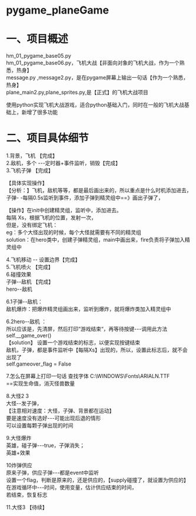 # pygame_planeGame
# 一、项目概述
hm_01_pygame_base05.py  
hm_01_pygame_base06.py，飞机大战【非面向对象的飞机大战，作为一个熟悉，热身】  
message.py ,message2.py，是在pygame屏幕上输出一句话【作为一个熟悉，热身】  
plane_main2.py,plane_sprites.py,是【正式】的飞机大战项目    

使用python实现飞机大战游戏，适合python基础入门，同时在一般的飞机大战基础上，新增了很多功能  

# 二、项目具体细节
1.背景，飞机  【完成】    
2.敌机，多个 ---定时器+事件监听，销毁【完成】     
3.飞机子弹 【完成】    
 
  【具体实现操作】    
  【分析：】飞机，敌机等等，都是最后画出来的，所以重点是什么时机添加进去，   
   子弹- -每隔0.5s监听到事件，添加子弹到精灵组中==》画出子弹了，  

  【操作】在init中创建精灵组，监听中，添加进去。  
    每隔 Xs，根据飞机的位置，发射一次，   
    但是，没有绑定飞机：   
      eg：多个大怪出现的时候，每个大怪就需要有不同的精灵组   
    solution：在hero类中，创建子弹精灵组，main中画出来，fire负责将子弹加入精灵组中   


 
4.飞机移动  -- 设置边界【完成】    
5.飞机喷火 【完成】    
6.碰撞效果  
	子弹--敌机 【完成】  
	hero--敌机    

6.1子弹--敌机：   
敌机爆炸：把爆炸精灵组画出来，监听到爆炸，就将爆炸类加入精灵组中   

6.2hero--敌机 ：   
 所以应该是，先清屏，然后打印“游戏结束“，再等待按键---调用此方法   
                self.__game_over()   
 【solution】
 设置一个游戏结束的标志，以便实现按键结束  
            敌机，子弹，都是事件监听中【每隔Xs】出现的，所以，设置此标志后，就不会出现了  
        self.gameover_flag = False    


7.怎么在屏幕上打印一句话  查找字体 C:\WINDOWS\Fonts\ARIALN.TTF  
==实现生命值，消灭怪兽数量  

8.大怪2 3  
大怪--发子弹，  
	【注意相对速度：大怪，子弹、背景都在运动】  
	要是速度没有选好---可能出现后退的情形  
	可以设置每颗子弹出现的时间  

9.大怪爆炸  
	英雄，碰子弹---true，子弹消失；  
	    英雄+效果  

10炸弹供应  
	原来子弹，供应子弹---都是event中监听  
	设置一个flag，判断是原来的，还是供应的，【supply碰撞了，就设置为供应的】  
		在游戏循环中---时间，使用变量，估计供应结束的时间，  
		若结束，恢复标志  

11.大怪3 【待续】  

